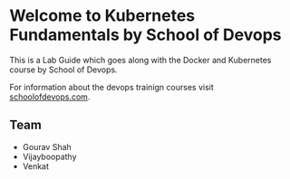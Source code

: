 # Welcome to Kubernetes Fundamentals by School of Devops

This is a Lab Guide which goes along with the Docker and Kubernetes course by School of Devops.

For information about the devops trainign courses visit [schoolofdevops.com](http://schoolofdeovps.com).


## Team

- Gourav Shah
- Vijayboopathy
- Venkat
